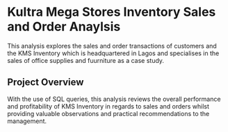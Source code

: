 # Kultra Mega Stores Inventory Sales and Order Anaylsis
This analysis explores the sales and order transactions of customers and the KMS Inventory which is headquartered in Lagos and specialises in the sales of office supplies and fuurniture as a case study.

## Project Overview
With the use of SQL queries, this analysis reviews the overall performance and profitability of KMS Inventory in regards to sales and orders whilst providing valuable observations and practical recommendations to the management.
